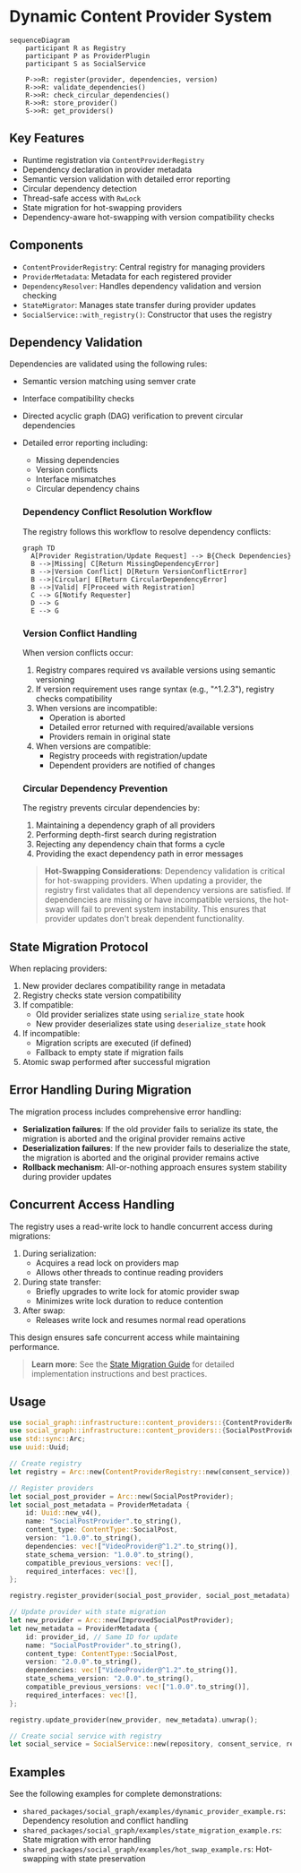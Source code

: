 # Dynamic Content Provider System

```mermaid
sequenceDiagram
    participant R as Registry
    participant P as ProviderPlugin
    participant S as SocialService
    
    P->>R: register(provider, dependencies, version)
    R->>R: validate_dependencies()
    R->>R: check_circular_dependencies()
    R->>R: store_provider()
    S->>R: get_providers()
```

## Key Features
- Runtime registration via `ContentProviderRegistry`
- Dependency declaration in provider metadata
- Semantic version validation with detailed error reporting
- Circular dependency detection
- Thread-safe access with `RwLock`
- State migration for hot-swapping providers
- Dependency-aware hot-swapping with version compatibility checks

## Components
- `ContentProviderRegistry`: Central registry for managing providers
- `ProviderMetadata`: Metadata for each registered provider
- `DependencyResolver`: Handles dependency validation and version checking
- `StateMigrator`: Manages state transfer during provider updates
- `SocialService::with_registry()`: Constructor that uses the registry

## Dependency Validation
Dependencies are validated using the following rules:
- Semantic version matching using semver crate
- Interface compatibility checks
- Directed acyclic graph (DAG) verification to prevent circular dependencies
- Detailed error reporting including:
  - Missing dependencies
  - Version conflicts
  - Interface mismatches
  - Circular dependency chains
  
  ### Dependency Conflict Resolution Workflow
  
  The registry follows this workflow to resolve dependency conflicts:
  
  ```mermaid
  graph TD
    A[Provider Registration/Update Request] --> B{Check Dependencies}
    B -->|Missing| C[Return MissingDependencyError]
    B -->|Version Conflict| D[Return VersionConflictError]
    B -->|Circular| E[Return CircularDependencyError]
    B -->|Valid| F[Proceed with Registration]
    C --> G[Notify Requester]
    D --> G
    E --> G
  ```
  
  ### Version Conflict Handling
  
  When version conflicts occur:
  1. Registry compares required vs available versions using semantic versioning
  2. If version requirement uses range syntax (e.g., "^1.2.3"), registry checks compatibility
  3. When versions are incompatible:
      - Operation is aborted
      - Detailed error returned with required/available versions
      - Providers remain in original state
  4. When versions are compatible:
      - Registry proceeds with registration/update
      - Dependent providers are notified of changes
  
  ### Circular Dependency Prevention
  
  The registry prevents circular dependencies by:
  1. Maintaining a dependency graph of all providers
  2. Performing depth-first search during registration
  3. Rejecting any dependency chain that forms a cycle
  4. Providing the exact dependency path in error messages
  
  > **Hot-Swapping Considerations**: Dependency validation is critical for hot-swapping providers. When updating a provider, the registry first validates that all dependency versions are satisfied. If dependencies are missing or have incompatible versions, the hot-swap will fail to prevent system instability. This ensures that provider updates don't break dependent functionality.
  
## State Migration Protocol
When replacing providers:
1. New provider declares compatibility range in metadata
2. Registry checks state version compatibility
3. If compatible:
   - Old provider serializes state using `serialize_state` hook
   - New provider deserializes state using `deserialize_state` hook
4. If incompatible:
   - Migration scripts are executed (if defined)
   - Fallback to empty state if migration fails
5. Atomic swap performed after successful migration

## Error Handling During Migration

The migration process includes comprehensive error handling:

- **Serialization failures**: If the old provider fails to serialize its state, the migration is aborted and the original provider remains active
- **Deserialization failures**: If the new provider fails to deserialize the state, the migration is aborted and the original provider remains active
- **Rollback mechanism**: All-or-nothing approach ensures system stability during provider updates

## Concurrent Access Handling

The registry uses a read-write lock to handle concurrent access during migrations:

1. During serialization:
   - Acquires a read lock on providers map
   - Allows other threads to continue reading providers
2. During state transfer:
   - Briefly upgrades to write lock for atomic provider swap
   - Minimizes write lock duration to reduce contention
3. After swap:
   - Releases write lock and resumes normal read operations

This design ensures safe concurrent access while maintaining performance.

> **Learn more**: See the [State Migration Guide](state_migration_guide.md) for detailed implementation instructions and best practices.

## Usage
```rust
use social_graph::infrastructure::content_providers::{ContentProviderRegistry, ProviderMetadata};
use social_graph::infrastructure::content_providers::{SocialPostProvider, VideoProvider};
use std::sync::Arc;
use uuid::Uuid;

// Create registry
let registry = Arc::new(ContentProviderRegistry::new(consent_service));

// Register providers
let social_post_provider = Arc::new(SocialPostProvider);
let social_post_metadata = ProviderMetadata {
    id: Uuid::new_v4(),
    name: "SocialPostProvider".to_string(),
    content_type: ContentType::SocialPost,
    version: "1.0.0".to_string(),
    dependencies: vec!["VideoProvider@^1.2".to_string()],
    state_schema_version: "1.0.0".to_string(),
    compatible_previous_versions: vec![],
    required_interfaces: vec![],
};

registry.register_provider(social_post_provider, social_post_metadata).unwrap();

// Update provider with state migration
let new_provider = Arc::new(ImprovedSocialPostProvider);
let new_metadata = ProviderMetadata {
    id: provider_id, // Same ID for update
    name: "SocialPostProvider".to_string(),
    content_type: ContentType::SocialPost,
    version: "2.0.0".to_string(),
    dependencies: vec!["VideoProvider@^1.2".to_string()],
    state_schema_version: "2.0.0".to_string(),
    compatible_previous_versions: vec!["1.0.0".to_string()],
    required_interfaces: vec![],
};

registry.update_provider(new_provider, new_metadata).unwrap();

// Create social service with registry
let social_service = SocialService::new(repository, consent_service, registry).unwrap();
```

## Examples

See the following examples for complete demonstrations:

- `shared_packages/social_graph/examples/dynamic_provider_example.rs`: Dependency resolution and conflict handling
- `shared_packages/social_graph/examples/state_migration_example.rs`: State migration with error handling
- `shared_packages/social_graph/examples/hot_swap_example.rs`: Hot-swapping with state preservation